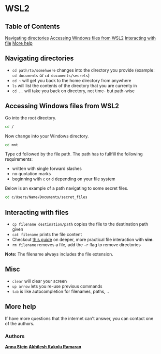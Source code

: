 # WSL2
## Table of Contents
[Navigating directories](#files)
[Accessing Windows files from WSL2](#mnt)
[Interacting with file](#vim)
[More help](#help)


## Navigating directories <a name="files"></a> 
-  `cd path/to/somehwere` changes into the directory you provide (example: `cd documents` or `cd documents/secrets`)
-  `cd ~` will get you back to the home directory from anywhere
- `ls` will list the contents of the directory that you are currenty in
- `cd ..` will take you back on directory, not time- but path-wise 

## Accessing Windows files from WSL2 <a name="mnt"></a>
Go into the root directory.
```bash 
cd /
```
Now change into your Windows directory.
```bash
cd mnt
```
Type cd followed by the file path. The path has to fullfill the following requirements:
- written with single forward slashes
- no quotation marks
- beginning with `c` or `d` depending on your file system

Below is an example of a path navigating to some secret files.
```bash
cd c/Users/Name/Documents/secret_files
```

## Interacting with files <a name="vim"></a>
- `cp filename destination/path` copies the file to the destination path given 
- `cat filename` prints the file content
- Checkout [this guide](https://akkikek.xyz/tutorials/vim/index.html) on deeper, more practical file interaction with **vim**. 
- `rm filename` removes a file, add the `-r` flag to remove directories

 **Note:** The filename always includes the file extension.

## Misc
- `clear` will clear your screen
- `up arrow` lets you re-use previous commands 
- `tab` is like autocompletion for filenames, paths, ..

## More help<a name="help"></a>
If have more questions that the internet can't answer, you can contact one of the authors.

### Authors
[**Anna Stein**](https://slam.phil.hhu.de/authors/anna/)
[**Akhilesh Kakolu Ramarao**](https://slam.phil.hhu.de/authors/akhilseh/)
